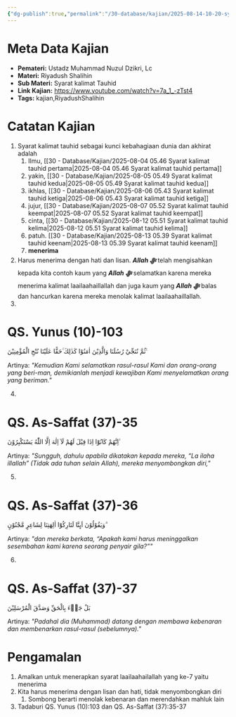 ```yaml
---
{"dg-publish":true,"permalink":"/30-database/kajian/2025-08-14-10-20-syarat-kalimat-tauhid-ketujuh/","tags":["kajian","RiyadushShalihin"]}
---
```




# Meta Data Kajian 
<div><ul class="dataview list-view-ul"><li><span><strong>Pemateri:</strong> Ustadz Muhammad Nuzul Dzikri, Lc</span></li><li><span><strong>Materi:</strong> Riyadush Shalihin</span></li><li><span><strong>Sub Materi:</strong> Syarat kalimat Tauhid</span></li><li><span><strong>Link Kajian:</strong> <a rel="noopener nofollow" class="external-link" href="https://www.youtube.com/watch?v=7a_1_-zTst4" target="_blank">https://www.youtube.com/watch?v=7a_1_-zTst4</a></span></li><li><span><strong>Tags:</strong> kajian,RiyadushShalihin</span></li></ul></div>

# Catatan Kajian
1. Syarat kalimat tauhid sebagai kunci kebahagiaan dunia dan akhirat adalah
	1. Ilmu,  [[30 - Database/Kajian/2025-08-04 05.46 Syarat kalimat tauhid pertama\|2025-08-04 05.46 Syarat kalimat tauhid pertama]]
	2. yakin,  [[30 - Database/Kajian/2025-08-05 05.49 Syarat kalimat tauhid kedua\|2025-08-05 05.49 Syarat kalimat tauhid kedua]]
	3. ikhlas, [[30 - Database/Kajian/2025-08-06 05.43 Syarat kalimat tauhid ketiga\|2025-08-06 05.43 Syarat kalimat tauhid ketiga]]
	4. jujur, [[30 - Database/Kajian/2025-08-07 05.52 Syarat kalimat tauhid keempat\|2025-08-07 05.52 Syarat kalimat tauhid keempat]]
	5. cinta, [[30 - Database/Kajian/2025-08-12 05.51 Syarat kalimat tauhid kelima\|2025-08-12 05.51 Syarat kalimat tauhid kelima]]
	6. patuh. [[30 - Database/Kajian/2025-08-13 05.39 Syarat kalimat tauhid keenam\|2025-08-13 05.39 Syarat kalimat tauhid keenam]]
	7. **menerima**
2. Harus menerima dengan hati dan lisan. ***Allah ﷻ*** telah mengisahkan kepada kita contoh kaum yang ***Allah ﷻ*** selamatkan karena mereka menerima kalimat laailaahaillallah dan juga kaum yang ***Allah ﷻ*** balas dan hancurkan karena mereka menolak kalimat laailaahaillallah.
3. 
<div class="transclusion internal-embed is-loaded"><div class="markdown-embed">





# QS. Yunus (10)-103
ثُمَّ نُنَجِّيْ رُسُلَنَا وَالَّذِيْنَ اٰمَنُوْا كَذٰلِكَ ۚحَقًّا عَلَيْنَا نُنْجِ الْمُؤْمِنِيْنَ ࣖ 

Artinya: *"Kemudian Kami selamatkan rasul-rasul Kami dan orang-orang yang beri-man, demikianlah menjadi kewajiban Kami menyelamatkan orang yang beriman."*


</div></div>

4. 
<div class="transclusion internal-embed is-loaded"><div class="markdown-embed">





# QS. As-Saffat (37)-35
اِنَّهُمْ كَانُوْٓا اِذَا قِيْلَ لَهُمْ لَآ اِلٰهَ اِلَّا اللّٰهُ يَسْتَكْبِرُوْنَ ۙ

Artinya: *"Sungguh, dahulu apabila dikatakan kepada mereka, “La ilaha illallah” (Tidak ada tuhan selain Allah), mereka menyombongkan diri,"*


</div></div>

5. 
<div class="transclusion internal-embed is-loaded"><div class="markdown-embed">





# QS. As-Saffat (37)-36
وَيَقُوْلُوْنَ اَىِٕنَّا لَتَارِكُوْٓا اٰلِهَتِنَا لِشَاعِرٍ مَّجْنُوْنٍ ۗ 

Artinya: *"dan mereka berkata, “Apakah kami harus meninggalkan sesembahan kami karena seorang penyair gila?”"*


</div></div>

6. 
<div class="transclusion internal-embed is-loaded"><div class="markdown-embed">





# QS. As-Saffat (37)-37
بَلْ جَاۤءَ بِالْحَقِّ وَصَدَّقَ الْمُرْسَلِيْنَ

Artinya: *"Padahal dia (Muhammad) datang dengan membawa kebenaran dan membenarkan rasul-rasul (sebelumnya)."*


</div></div>



# Pengamalan
1. Amalkan untuk menerapkan syarat laailaahailallah yang ke-7 yaitu menerima
2. Kita harus menerima dengan lisan dan hati, tidak menyombongkan diri 
	1. Sombong berarti menolak kebenaran dan merendahkan mahluk lain
3. Tadaburi QS. Yunus (10):103 dan QS. As-Saffat (37):35-37
  

